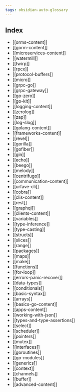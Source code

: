 ```yaml
---
tags: obsidian-auto-glossary
---
```

## Index
- [[orms-content]]
- [[gorm-content]]
- [[microservices-content]]
- [[watermill]]
- [[twirp]]
- [[rpcx]]
- [[protocol-buffers]]
- [[micro]]
- [[grpc-go]]
- [[grpc-gateway]]
- [[go-zero]]
- [[go-kit]]
- [[logging-content]]
- [[zerolog]]
- [[zap]]
- [[log-slog]]
- [[golang-content]]
- [[frameworks-content]]
- [[revel]]
- [[gorilla]]
- [[gofiber]]
- [[gin]]
- [[echo]]
- [[beego]]
- [[melody]]
- [[centrifugo]]
- [[communication-content]]
- [[urfave-cli]]
- [[cobra]]
- [[clis-content]]
- [[rest]]
- [[graphql]]
- [[clients-content]]
- [[variables]]
- [[type-inference]]
- [[type-casting]]
- [[structs]]
- [[slices]]
- [[range]]
- [[packages]]
- [[maps]]
- [[make]]
- [[functions]]
- [[for-loop]]
- [[errors-panic-recover]]
- [[data-types]]
- [[conditionals]]
- [[basic-syntax]]
- [[arrays]]
- [[basics-go-content]]
- [[apps-content]]
- [[working-with-json]]
- [[types-and-type-assertions]]
- [[select]]
- [[scheduler]]
- [[pointers]]
- [[mutex]]
- [[interfaces]]
- [[goroutines]]
- [[go-modules]]
- [[generics]]
- [[context]]
- [[channels]]
- [[buffer]]
- [[advanced-content]]
